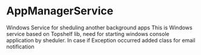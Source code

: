 # AppManagerService
Windows Service for sheduling another background apps
This is Windows service based on Topshelf lib, need for starting windows console application by sheduler. 
In case if Exception occurred added class for email notification
